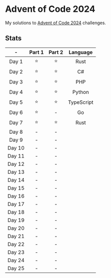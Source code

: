 # Advent of Code 2024

My solutions to [Advent of Code 2024](https://adventofcode.com/2024) challenges.

## Stats

|   -    | Part 1 | Part 2 |  Language  |
| :----: | :----: | :----: | :--------: |
| Day 1  |  ⭐️   |  ⭐️   |    Rust    |
| Day 2  |  ⭐️   |  ⭐️   |     C#     |
| Day 3  |  ⭐️   |  ⭐️   |    PHP     |
| Day 4  |  ⭐️   |  ⭐️   |   Python   |
| Day 5  |  ⭐️   |  ⭐️   | TypeScript |
| Day 6  |  ⭐️   |   -    |     Go     |
| Day 7  |  ⭐️   |  ⭐️   |    Rust    |
| Day 8  |   -    |   -    |            |
| Day 9  |   -    |   -    |            |
| Day 10 |   -    |   -    |            |
| Day 11 |   -    |   -    |            |
| Day 12 |   -    |   -    |            |
| Day 13 |   -    |   -    |            |
| Day 14 |   -    |   -    |            |
| Day 15 |   -    |   -    |            |
| Day 16 |   -    |   -    |            |
| Day 17 |   -    |   -    |            |
| Day 18 |   -    |   -    |            |
| Day 19 |   -    |   -    |            |
| Day 20 |   -    |   -    |            |
| Day 21 |   -    |   -    |            |
| Day 22 |   -    |   -    |            |
| Day 23 |   -    |   -    |            |
| Day 24 |   -    |   -    |            |
| Day 25 |   -    |   -    |            |

